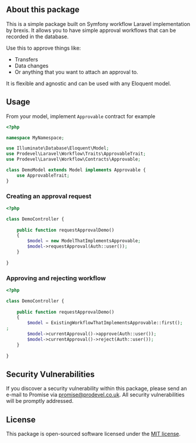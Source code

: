 ## About this package

This is a simple package built on Symfony workflow Laravel implementation by brexis. It allows you to have simple approval workflows that can be recorded in the database.

Use this to approve things like:
- Transfers
- Data changes
- Or anything that you want to attach an approval to.

It is flexible and agnostic and can be used with any Eloquent model.

## Usage
From your model, implement `Approvable` contract for example
```php
<?php

namespace MyNamespace;

use Illuminate\Database\Eloquent\Model;
use Prodevel\Laravel\Workflow\Traits\ApprovableTrait;
use Prodevel\Laravel\Workflow\Contracts\Approvable;

class DemoModel extends Model implements Approvable {
    use ApprovableTrait;
}
```
### Creating an approval request
```php
<?php

class DemoController {
    
    public function requestApprovalDemo()
    {
        $model = new ModelThatImplementsApprovable;
        $model->requestApproval(Auth::user());
    }
   
}
```

### Approving and rejecting workflow
```php
<?php

class DemoController {
    
    public function requestApprovalDemo()
    {
        $model = ExistingWorkflowThatImplementsApprovable::first();
;
        $model->currentApproval()->approve(Auth::user());
        $model->currentApproval()->reject(Auth::user());
    }
   
}
```

## Security Vulnerabilities

If you discover a security vulnerability within this package, please send an e-mail to Promise via [promise@prodevel.co.uk](mailto:promise@prodevel.co.uk). All security vulnerabilities will be promptly addressed.

## License

This package is open-sourced software licensed under the [MIT license](https://opensource.org/licenses/MIT).

